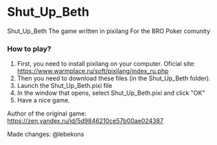# Shut_Up_Beth
Shut_Up_Beth
The game written in pixilang
For the BRO Poker comunity

### How to play?

1. First, you need to install pixilang on your computer. Oficial site: https://www.warmplace.ru/soft/pixilang/index_ru.php
2. Then you need to download these files (in the Shut_Up_Beth folder).
3. Launch the Shut_Up_Beth.pixi file
4. In the window that opens, select Shut_Up_Beth.pixi and click "OK"
5. Have a nice game.

Author of the original game: https://zen.yandex.ru/id/5d9846210ce57b00ae024387

Made changes: @lebekons
